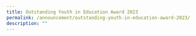 ```yaml
---
title: Outstanding Youth in Education Award 2023
permalink: /announcement/outstanding-youth-in-education-award-2023/
description: ""
---
```

